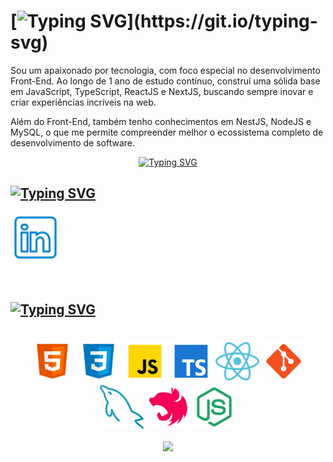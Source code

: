 

# [![Typing SVG](https://readme-typing-svg.demolab.com?font=Jersey+10&size=28&pause=1000&color=FFFFFF&random=false&width=435&lines=%F0%9F%91%8B+Ol%C3%A1+Mundo!+Sou+o+Gabriel;%F0%9F%91%8B+Hello+World!+I'am+Gabriel!)](https://git.io/typing-svg)
  
<p>
 Sou um apaixonado por tecnologia, com foco especial no desenvolvimento Front-End. Ao longo de 1 ano de estudo contínuo, construí uma sólida base em JavaScript, TypeScript, ReactJS e NextJS, buscando sempre inovar e criar experiências incríveis na web.

Além do Front-End, também tenho conhecimentos em NestJS, NodeJS e MySQL, o que me permite compreender melhor o ecossistema completo de desenvolvimento de software.

</p>


<div align="center">

  [![Typing SVG](https://readme-typing-svg.demolab.com?font=Jersey+10&size=28&pause=1000&color=1EFF5B&random=false&width=435&lines=%F0%9F%96%A5%EF%B8%8F+Front+End+Developer;%F0%9F%96%A5%EF%B8%8F+Software+Developer;%F0%9F%96%A5%EF%B8%8F+Web+Developer)](https://git.io/typing-svg)

</div>


<div align="left">

## [![Typing SVG](https://readme-typing-svg.demolab.com?font=Jersey+10&size=28&pause=1000&color=FFFFFF&random=false&width=435&lines=%F0%9F%93%AB+Conecte-se+comigo%3A;%F0%9F%93%AB+Connect+with+me%3A)](https://git.io/typing-svg)

  <a href="https://www.linkedin.com/in/gabriel-arandaa"><img width="80em" src="assets/linkedin_icon_github.png" href="https://www.linkedin.com/in/gabriel-arandaa"/></a>
  

</div>

</br>


## [![Typing SVG](https://readme-typing-svg.demolab.com?font=Jersey+10&size=28&pause=1000&color=FFFFFF&random=false&width=435&lines=%F0%9F%A7%B0+Linguagens+e+ferramentas;%F0%9F%A7%B0+Languages+and+tools)](https://git.io/typing-svg)

</br>
<div align="center">

<img width="70em" src="assets/html_icon_github.png"/>
<img width="70em" src="assets/css_icon_github.png"/>
<img width="70em" src="assets/javascript_icon_github.png"/>
<img width="70em" src="assets/typescript_icon_github.png"/>
<img width="70em" src="assets/react_icon_github.png"/> 
<img width="70em" src="assets/git_icon_github.png"/>
<img width="70em" src="assets/mysql_icon_github.png"/>
<img width="70em" src="assets/nest_icon_github.png"/>
<img width="70em" src="assets/nodejs_icon_github.png"/>


</div>

</br>

<div align="center">

<img width="270em" src="https://github-readme-stats.vercel.app/api/top-langs/?username=Gabriel-Aranda1406&hide=glsl,css&langs_count=3&theme=shadow_red&title_color=ffff&icon_color=5865F2&text_color=B4B2B2&border_color=5865F2&"/>

</div>